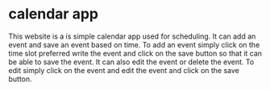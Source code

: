 # calendar app
This website is a is simple calendar app used for scheduling. It can add an event and save an event based on time.
To add an event simply click on the time slot preferred write the event and click on the save button so that it can be able to save the event.
It can also edit the event or delete the event. To edit simply click on the event and edit the event and click on the save button.
